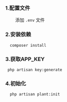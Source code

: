 ### 1.配置文件

&nbsp;&nbsp;&nbsp;&nbsp;&nbsp;&nbsp;&nbsp;&nbsp;添加 `.env` 文件

### 2.安装依赖
```
  composer install
```

### 3.获取APP_KEY
```
 php artisan key:generate
```

### 4.初始化
```
  php artisan plant:init   
```



